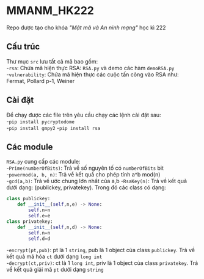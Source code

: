 # MMANM_HK222

Repo được tạo cho khóa _"Mật mã và An ninh mạng"_ học kì 222

## Cấu trúc

Thư mục `src` lưu tất cả mã bao gồm:  
\-`rsa`: Chứa mã hiện thực RSA: `RSA.py` và demo các hàm `demoRSA.py`  
\-`vulnerability`: Chứa mã hiện thực các cuộc tấn công vào RSA như: Fermat, Pollard p-1, Weiner

## Cài đặt

Để chạy được các file trên yêu cầu chạy các lệnh cài đặt sau:  
\-`pip install pycryptodome`  
\-`pip install gmpy2`
\-`pip install rsa`

## Các module

`RSA.py` cung cấp các module:  
\-`Prime(numberOfBits)`: Trả về số nguyên tố có `numberOfBits` bit  
\-`powermod(a, b, n)`: Trả về kết quả cho phép tính a^b mod(n)  
\-`gcd(a,b)`: Trả về ước chung lớn nhất của a,b
\-`RsaKey(n)`: Trả về kết quả dưới dạng: (publickey, privatekey). Trong đó các class có dạng:

```python
class publickey:
    def __init__(self,n,e) -> None:
        self.n=n
        self.e=e
class privatekey:
    def __init__(self,n,d) -> None:
        self.n=n
        self.d=d
```

\-`encrypt(pt,pub)`: pt là 1 `string`, pub là 1 object của class `publickey`. Trả về kết quả mã hóa `ct` dưới dạng `long int`  
\-`decrypt(ct,priv)`: ct là 1 `long int`, priv là 1 object của class `privatekey`. Trả về kết quả giải mã `pt` dưới dạng `string`
